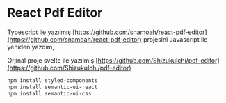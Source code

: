 # React Pdf Editor
Typescript ile yazılmış
[https://github.com/snamoah/react-pdf-editor](https://github.com/snamoah/react-pdf-editor)
projesini Javascript ile yeniden yazdım,

Orjinal proje svelte ile yazılmış [https://github.com/ShizukuIchi/pdf-editor](https://github.com/ShizukuIchi/pdf-editor) 

```sh
npm install styled-components
npm install semantic-ui-react
npm install semantic-ui-css
```
